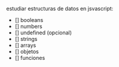 estudiar estructuras de datos en jsvascript:
- [] booleans
- [] numbers
- [] undefined (opcional)
- [] strings
- [] arrays
- [] objetos
- [] funciones